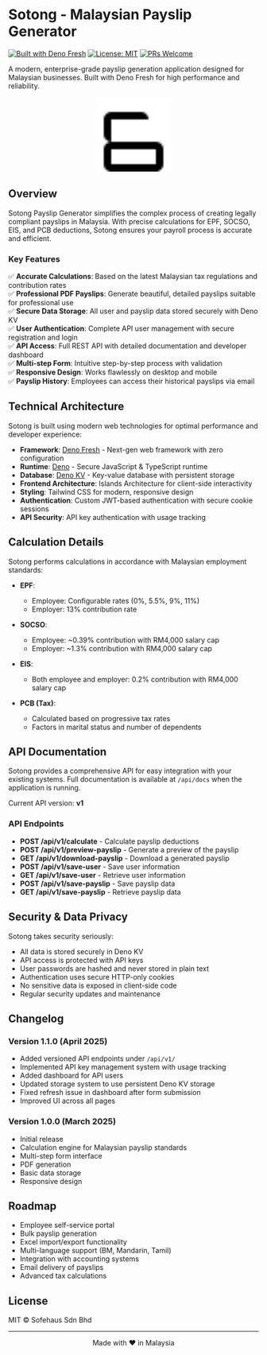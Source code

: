 # Sotong - Malaysian Payslip Generator

[![Built with Deno Fresh](https://img.shields.io/badge/Built%20with-Deno%20Fresh-3178C6?style=flat-square&logo=deno&logoColor=white)](https://fresh.deno.dev/)
[![License: MIT](https://img.shields.io/badge/License-MIT-green.svg?style=flat-square)](https://opensource.org/licenses/MIT)
[![PRs Welcome](https://img.shields.io/badge/PRs-welcome-brightgreen.svg?style=flat-square)](http://makeapullrequest.com)

A modern, enterprise-grade payslip generation application designed for Malaysian
businesses. Built with Deno Fresh for high performance and reliability.

<div align="center">
  <img src="./static/logo.svg" alt="Sotong Payslip Generator" width="150">
</div>

## Overview

Sotong Payslip Generator simplifies the complex process of creating legally
compliant payslips in Malaysia. With precise calculations for EPF, SOCSO, EIS,
and PCB deductions, Sotong ensures your payroll process is accurate and
efficient.

### Key Features

✅ **Accurate Calculations**: Based on the latest Malaysian tax regulations and
contribution rates\
✅ **Professional PDF Payslips**: Generate beautiful, detailed payslips suitable
for professional use\
✅ **Secure Data Storage**: All user and payslip data stored securely with Deno
KV\
✅ **User Authentication**: Complete API user management with secure
registration and login\
✅ **API Access**: Full REST API with detailed documentation and developer
dashboard\
✅ **Multi-step Form**: Intuitive step-by-step process with validation\
✅ **Responsive Design**: Works flawlessly on desktop and mobile\
✅ **Payslip History**: Employees can access their historical payslips via email

## Technical Architecture

Sotong is built using modern web technologies for optimal performance and
developer experience:

- **Framework**: [Deno Fresh](https://fresh.deno.dev/) - Next-gen web framework
  with zero configuration
- **Runtime**: [Deno](https://deno.land/) - Secure JavaScript & TypeScript
  runtime
- **Database**: [Deno KV](https://deno.com/kv) - Key-value database with
  persistent storage
- **Frontend Architecture**: Islands Architecture for client-side interactivity
- **Styling**: Tailwind CSS for modern, responsive design
- **Authentication**: Custom JWT-based authentication with secure cookie
  sessions
- **API Security**: API key authentication with usage tracking

## Calculation Details

Sotong performs calculations in accordance with Malaysian employment standards:

- **EPF**:
  - Employee: Configurable rates (0%, 5.5%, 9%, 11%)
  - Employer: 13% contribution rate

- **SOCSO**:
  - Employee: ~0.39% contribution with RM4,000 salary cap
  - Employer: ~1.3% contribution with RM4,000 salary cap

- **EIS**:
  - Both employee and employer: 0.2% contribution with RM4,000 salary cap

- **PCB (Tax)**:
  - Calculated based on progressive tax rates
  - Factors in marital status and number of dependents

## API Documentation

Sotong provides a comprehensive API for easy integration with your existing
systems. Full documentation is available at `/api/docs` when the application is
running.

Current API version: **v1**

### API Endpoints

- **POST /api/v1/calculate** - Calculate payslip deductions
- **POST /api/v1/preview-payslip** - Generate a preview of the payslip
- **GET /api/v1/download-payslip** - Download a generated payslip
- **POST /api/v1/save-user** - Save user information
- **GET /api/v1/save-user** - Retrieve user information
- **POST /api/v1/save-payslip** - Save payslip data
- **GET /api/v1/save-payslip** - Retrieve payslip data

## Security & Data Privacy

Sotong takes security seriously:

- All data is stored securely in Deno KV
- API access is protected with API keys
- User passwords are hashed and never stored in plain text
- Authentication uses secure HTTP-only cookies
- No sensitive data is exposed in client-side code
- Regular security updates and maintenance

## Changelog

### Version 1.1.0 (April 2025)

- Added versioned API endpoints under `/api/v1/`
- Implemented API key management system with usage tracking
- Added dashboard for API users
- Updated storage system to use persistent Deno KV storage
- Fixed refresh issue in dashboard after form submission
- Improved UI across all pages

### Version 1.0.0 (March 2025)

- Initial release
- Calculation engine for Malaysian payslip standards
- Multi-step form interface
- PDF generation
- Basic data storage
- Responsive design

## Roadmap

- Employee self-service portal
- Bulk payslip generation
- Excel import/export functionality
- Multi-language support (BM, Mandarin, Tamil)
- Integration with accounting systems
- Email delivery of payslips
- Advanced tax calculations

## License

MIT © Sofehaus Sdn Bhd

---

<div align="center">
  <p>Made with ❤️ in Malaysia</p>
</div>
